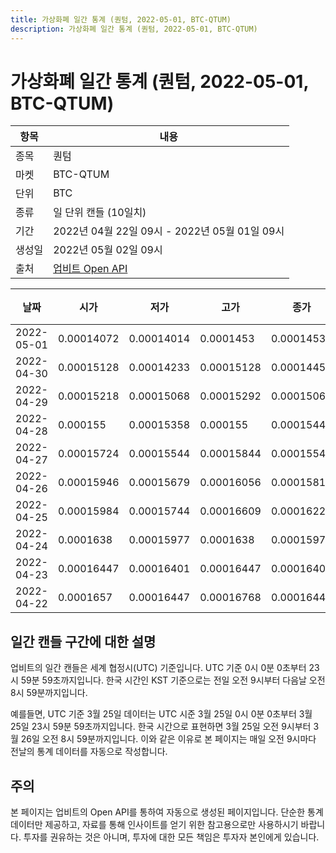 ```yaml
---
title: 가상화폐 일간 통계 (퀀텀, 2022-05-01, BTC-QTUM)
description: 가상화폐 일간 통계 (퀀텀, 2022-05-01, BTC-QTUM)
---
```



가상화폐 일간 통계 (퀀텀, 2022-05-01, BTC-QTUM)
===

|항목|내용|
|--|--|
|종목|퀀텀|
|마켓|BTC-QTUM|
|단위|BTC|
|종류|일 단위 캔들 (10일치)|
|기간|2022년 04월 22일 09시 - 2022년 05월 01일 09시|
|생성일|2022년 05월 02일 09시|
|출처|[업비트 Open API](https://docs.upbit.com)|


|날짜|시가|저가|고가|종가|비고|
|--|--|--|--|--|--|
|2022-05-01|0.00014072|0.00014014|0.0001453|0.0001453|    |
|2022-04-30|0.00015128|0.00014233|0.00015128|0.0001445|    |
|2022-04-29|0.00015218|0.00015068|0.00015292|0.00015068|    |
|2022-04-28|0.000155|0.00015358|0.000155|0.00015445|    |
|2022-04-27|0.00015724|0.00015544|0.00015844|0.00015544|    |
|2022-04-26|0.00015946|0.00015679|0.00016056|0.00015816|    |
|2022-04-25|0.00015984|0.00015744|0.00016609|0.00016222|    |
|2022-04-24|0.0001638|0.00015977|0.0001638|0.00015977|    |
|2022-04-23|0.00016447|0.00016401|0.00016447|0.00016401|    |
|2022-04-22|0.0001657|0.00016447|0.00016768|0.00016447|    |


일간 캔들 구간에 대한 설명
---


업비트의 일간 캔들은 세계 협정시(UTC) 기준입니다. 
UTC 기준 0시 0분 0초부터 23시 59분 59초까지입니다. 
한국 시간인 KST 기준으로는 전일 오전 9시부터 다음날 오전 8시 59분까지입니다. 


예를들면, UTC 기준 3월 25일 데이터는 UTC 시준 3월 25일 0시 0분 0초부터 3월 25일 23시 59분 59초까지입니다. 
한국 시간으로 표현하면 3월 25일 오전 9시부터 3월 26일 오전 8시 59분까지입니다. 
이와 같은 이유로 본 페이지는 매일 오전 9시마다 전날의 통계 데이터를 자동으로 작성합니다. 


주의
---


본 페이지는 업비트의 Open API를 통하여 자동으로 생성된 페이지입니다. 
단순한 통계 데이터만 제공하고, 자료를 통해 인사이트를 얻기 위한 참고용으로만 사용하시기 바랍니다. 
투자를 권유하는 것은 아니며, 투자에 대한 모든 책임은 투자자 본인에게 있습니다. 
